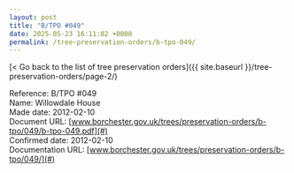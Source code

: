 ```yaml
---
layout: post
title: "B/TPO #049"
date: 2025-05-23 16:11:02 +0000
permalink: /tree-preservation-orders/b-tpo-049/
---
```


[< Go back to the list of tree preservation orders]({{ site.baseurl }}/tree-preservation-orders/page-2/)

Reference:	B/TPO #049 <br/>
Name: Willowdale House<br/>
Made date: 2012-02-10<br/>
Document URL: [www.borchester.gov.uk/trees/preservation-orders/b-tpo/049/b-tpo-049.pdf](#)<br/>
Confirmed date: 2012-02-10<br/>
Documentation URL: [www.borchester.gov.uk/trees/preservation-orders/b-tpo/049/](#)<br/>
